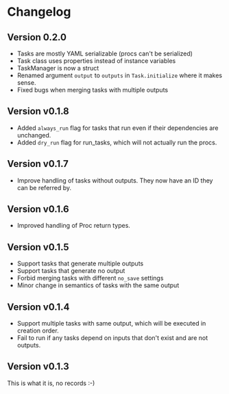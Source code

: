 # Changelog

## Version 0.2.0

* Tasks are mostly YAML serializable (procs can't be serialized)
* Task class uses properties instead of instance variables
* TaskManager is now a struct
* Renamed argument `output` to `outputs` in `Task.initialize` where
  it makes sense.
* Fixed bugs when merging tasks with multiple outputs

## Version v0.1.8

* Added `always_run` flag for tasks that run even if their dependencies
  are unchanged.
* Added `dry_run` flag for run_tasks, which will not actually run the
  procs.

## Version v0.1.7

* Improve handling of tasks without outputs.
  They now have an ID they can be referred by.

## Version v0.1.6

* Improved handling of Proc return types.

## Version v0.1.5

* Support tasks that generate multiple outputs
* Support tasks that generate no output
* Forbid merging tasks with different `no_save` settings
* Minor change in semantics of tasks with the same output

## Version v0.1.4

* Support multiple tasks with same output, which will be executed in creation order.
* Fail to run if any tasks depend on inputs that don't exist and are not outputs.

## Version v0.1.3

This is what it is, no records :-)
